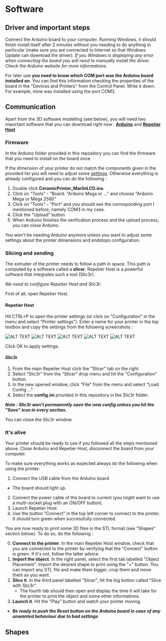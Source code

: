 # Software

## Driver and important steps
Connect the Arduino board to your computer. Running Windows, it should finish install itself after 2 minutes without you needing to do anything in particular (make sure you are connected to Internet so that Windows Update can download the driver). 
_If you Windows is displaying any error when connecting the board you will need to manually install the driver. Check the Arduino website for more informations._

For later use **you need to know which COM port was the Arduino board installed on**. You can find this information checking the properties of the board in the "Devices and Printers" from the Control Panel. Write it down. For example, mine was installed using the port COM3.


## Communication
Apart from the 3D software modelling (see below), you will need two important software that you can download right now : **[Arduino](https://www.arduino.cc/en/Main/Software)** and **[Repetier Host](http://www.repetier.com/download/)**


### Firmware
In the Arduino folder provided in this repository you can find the firmware that you need to install on the board once. 

If the dimension of your printer do not match the components given in the provided list you will need to adjust some [settings](http://solidutopia.com/marlin-firmware-user-guide-basic/). Otherwise everything is already configured and you can do the following :

1. Double click __CeramicPrinter_MarlinLCD.ino__.
2. Click on "Tools" - "Board: "Arduino Mega or ..." and choose "Arduino Mega or Mega 2560"
3. Click on "Tools" - "Port" and you should see the corresponding port I mentioned before, namely COM3 in my case.
4. Click the "Upload" button.
5. When Arduino finishes the verification process and the upload process, you can close Arduino.

You won't be needing Arduino anymore unless you want to adjust some settings about the printer dimensions and endstops configuration.

### Slicing and sending
The extruder of the printer needs to follow a path in space. This path is computed by a software called a __slicer__. Repetier Host is a powerful software that integrates such a tool (Slic3r).

_We need to configure Repetier Host and Slic3r_:

First of all, open Repetier Host.

#### Repetier Host
Hit CTRL+P to open the printer settings (or click on "Configuration" in the menu and select "Printer settings"). Enter a name for your printer in the top textbox and copy the settings from the following screenshots :

![ALT TEXT](https://github.com/Lorizio/Delta-3D-Printer/blob/master/img/Connection.JPG)
![ALT TEXT](https://github.com/Lorizio/Delta-3D-Printer/blob/master/img/Printer.JPG)
![ALT TEXT](https://github.com/Lorizio/Delta-3D-Printer/blob/master/img/Extruder.JPG)
![ALT TEXT](https://github.com/Lorizio/Delta-3D-Printer/blob/master/img/Printer_size.JPG)
![ALT TEXT](https://github.com/Lorizio/Delta-3D-Printer/blob/master/img/Advanced.JPG)

Click OK to apply settings.


#### Slic3r
1. From the main Repetier Host click the "Slicer" tab on the right. 
2. Select "Slic3r" from the "Slicer" drop menu and hit the "Configuration" button.
3. In the new opened window, click "File" from the menu and select "Load Config ..."
4. Select the **config.ini** provided in this repository in the Slic3r folder.

**_Note : Slic3r won't permanently save the new config unless you hit the "Save" icon in every section._**

You can close the Slic3r window.


### It's alive
Your printer should be ready to use if you followed all the steps mentioned above. Close Arduino and Repetier Host, disconnect the board from your computer.

To make sure everything works as expected always do the following when using the printer:
1. Connect the USB cable from the Arduino board
* The board should light up.
2. Connect the power cable of the board to current (you might want to use a multi-socket plug with an ON/OFF button).
3. Launch Repetier Host.
4. Use the button "Connect" in the top left corner to connect to the printer. It should turn green when successfully connected.

You are now ready to print some 3D files in the STL format (see "Shapes" section below).
To do so, do the following :

0. __Connect to the printer__. In the main Repetier Host window, check that you are connected to the printer by verifying that the "Connect" button is green. If it's not, follow the latter advice.
1. __Import the object__. In the right panel, select the first tab labelled "Object Placement". Import the desired shape to print using the "+" button. You can import any STL file and make them bigger, crop them and move them as you want. 
2. __Slice it__. In the third panel labelled "Slicer", hit the big button called "Slice with Slic3r". 
	* The fourth tab should then open and display the time it will take for the printer to print the object and some other informations.
3. __Launch it__. Hit the "Play" button and watch your printer moving.
* **_Be ready to push the __Reset__ button on the Arduino board in case of any unwanted behaviour due to bad settings_**

## Shapes

